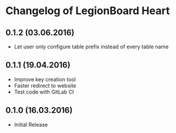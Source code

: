 # Changelog of LegionBoard Heart

## 0.1.2 (03.06.2016)

* Let user only configure table prefix instead of every table name

## 0.1.1 (19.04.2016)

* Improve key creation tool
* Faster redirect to website
* Test code with GitLab CI

## 0.1.0 (16.03.2016)

* Initial Release
